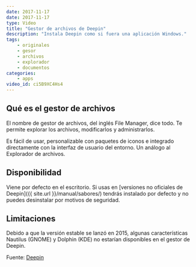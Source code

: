 ```yaml
---
date: 2017-11-17
date: 2017-11-17
type: Video
title: "Gestor de archivos de Deepin"
description: "Instala Deepin como si fuera una aplicación Windows."
tags:
    - originales
    - gesor
    - archivos
    - explorador
    - documentos
categories:
    - apps
video_id: ci5B9XC4Hs4
---
```


## Qué es el gestor de archivos
El nombre de gestor de archivos, del inglés File Manager, dice todo. Te permite explorar los archivos, modificarlos y administrarlos.

Es fácil de usar, personalizable con paquetes de iconos e integrado directamente con la interfaz de usuario del entorno. Un análogo al Explorador de archivos.

## Disponibilidad

Viene por defecto en el escritorio. Si usas en [versiones no oficiales de Deepin]({{ site.url }}/manual/sabores/) tendrás instalado por defecto y no puedes desinstalar por motivos de seguridad.

## Limitaciones

Debido a que la versión estable se lanzó en 2015, algunas características Nautilus (GNOME) y Dolphin (KDE) no estarían disponibles en el gestor de Deepin.

Fuente: [Deepin](https://www.deepin.org/es/original/dde-file-manager/)
